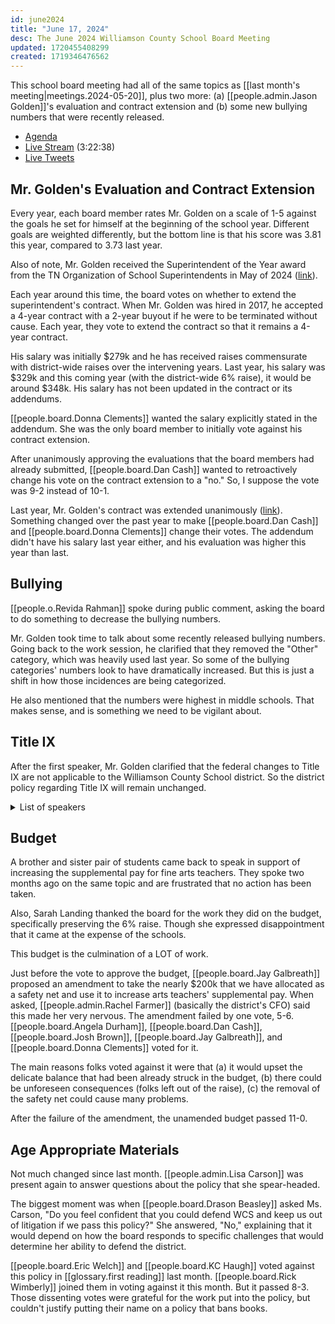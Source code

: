 ```yaml
---
id: june2024
title: "June 17, 2024"
desc: The June 2024 Williamson County School Board Meeting
updated: 1720455408299
created: 1719346476562
---
```


This school board meeting had all of the same topics as [[last month's meeting|meetings.2024-05-20]], plus two more: (a) [[people.admin.Jason Golden]]'s evaluation and contract extension and (b) some new bullying numbers that were recently released.

- [Agenda](https://meeting.boeconnect.net/Public/Agenda/566?meeting=638388)
- [Live Stream](https://www.youtube.com/watch?v=dULlpz_Krvs) (3:22:38)
- [Live Tweets](https://x.com/murribu/status/1802848273906233762)

## Mr. Golden's Evaluation and Contract Extension

Every year, each board member rates Mr. Golden on a scale of 1-5 against the goals he set for himself at the beginning of the school year. Different goals are weighted differently, but the bottom line is that his score was 3.81 this year, compared to 3.73 last year.

Also of note, Mr. Golden received the Superintendent of the Year award from the TN Organization of School Superintendents in May of 2024 ([link](https://williamsonchamber.com/uncategorized/golden-named-mid-cumberland-superintendent-of-the-year/)).

Each year around this time, the board votes on whether to extend the superintendent's contract. When Mr. Golden was hired in 2017, he accepted a 4-year contract with a 2-year buyout if he were to be terminated without cause. Each year, they vote to extend the contract so that it remains a 4-year contract.

His salary was initially $279k and he has received raises commensurate with district-wide raises over the intervening years. Last year, his salary was $329k and this coming year (with the district-wide 6% raise), it would be around $348k. His salary has not been updated in the contract or its addendums.

[[people.board.Donna Clements]] wanted the salary explicitly stated in the addendum. She was the only board member to initially vote against his contract extension.

After unanimously approving the evaluations that the board members had already submitted, [[people.board.Dan Cash]] wanted to retroactively change his vote on the contract extension to a "no." So, I suppose the vote was 9-2 instead of 10-1.

Last year, Mr. Golden's contract was extended unanimously ([link](https://x.com/murribu/status/1670948052222312448)). Something changed over the past year to make [[people.board.Dan Cash]] and [[people.board.Donna Clements]] change their votes. The addendum didn't have his salary last year either, and his evaluation was higher this year than last.

## Bullying

[[people.o.Revida Rahman]] spoke during public comment, asking the board to do something to decrease the bullying numbers.

Mr. Golden took time to talk about some recently released bullying numbers. Going back to the work session, he clarified that they removed the "Other" category, which was heavily used last year. So some of the bullying categories' numbers look to have dramatically increased. But this is just a shift in how those incidences are being categorized.

He also mentioned that the numbers were highest in middle schools. That makes sense, and is something we need to be vigilant about.

## Title IX

After the first speaker, Mr. Golden clarified that the federal changes to Title IX are not applicable to the Williamson County School district. So the district policy regarding Title IX will remain unchanged.

<details>
<summary>List of speakers</summary>

#### Supporting LGBTQ

- Spencer Lyst
- Heather Thomas
- a student
- [[people.o.Josh Scott]]

#### Against LGBTQ

- [[people.o.Bill Petty]]
- Noah Krieg
- Genevieve Pahos
- Jenny Caparos

</details>

## Budget

A brother and sister pair of students came back to speak in support of increasing the supplemental pay for fine arts teachers. They spoke two months ago on the same topic and are frustrated that no action has been taken.

Also, Sarah Landing thanked the board for the work they did on the budget, specifically preserving the 6% raise. Though she expressed disappointment that it came at the expense of the schools.

This budget is the culmination of a LOT of work.

Just before the vote to approve the budget, [[people.board.Jay Galbreath]] proposed an amendment to take the nearly $200k that we have allocated as a safety net and use it to increase arts teachers' supplemental pay. When asked, [[people.admin.Rachel Farmer]] (basically the district's CFO) said this made her very nervous. The amendment failed by one vote, 5-6. [[people.board.Angela Durham]], [[people.board.Dan Cash]], [[people.board.Josh Brown]], [[people.board.Jay Galbreath]], and [[people.board.Donna Clements]] voted for it.

The main reasons folks voted against it were that (a) it would upset the delicate balance that had been already struck in the budget, (b) there could be unforeseen consequences (folks left out of the raise), (c) the removal of the safety net could cause many problems.

After the failure of the amendment, the unamended budget passed 11-0.

## Age Appropriate Materials

Not much changed since last month. [[people.admin.Lisa Carson]] was present again to answer questions about the policy that she spear-headed.

The biggest moment was when [[people.board.Drason Beasley]] asked Ms. Carson, "Do you feel confident that you could defend WCS and keep us out of litigation if we pass this policy?" She answered, "No," explaining that it would depend on how the board responds to specific challenges that would determine her ability to defend the district.

[[people.board.Eric Welch]] and [[people.board.KC Haugh]] voted against this policy in [[glossary.first reading]] last month. [[people.board.Rick Wimberly]] joined them in voting against it this month. But it passed 8-3. Those dissenting votes were grateful for the work put into the policy, but couldn't justify putting their name on a policy that bans books.
